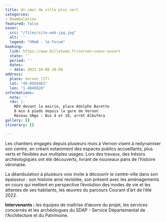 ```yaml
---
title: Un cœur de ville plus vert
categories:
- Déambulation
featured: false
cover:
  src: "/files/site-web-jpg.jpg"
  alt: ''
  legend: "©MaN - le Forum"
booking:
  link: https://www.billetweb.fr/vernon-coeur-ouvert
  state: ''
  period: ''
  dates:
  - date: 2022-10-08 10:00
address:
  place: Vernon (27)
  lat: "49.0926461"
  lon: "1.4846828"
informations:
  note: ''
  rdv: |-
    RDV devant la mairie, place Adolphe Barette
    8 min à pieds depuis la gare de Vernon
    Réseau SNgo : Bus 4 et 10, arrêt Albuféra
gallery: []
itinerary: []

---
```

Les chantiers engagés depuis plusieurs mois à Vernon visent à redynamiser son centre, en créant notamment des espaces publics accueillants, plus verts et flexibles aux multiples usages. Lors des travaux, des trésors archéologiques ont été découverts, livrant de nouveaux pans de l’histoire véronaise. 

La déambulation à plusieurs voix invite à découvrir le centre-ville dans son épaisseur : son histoire ainsi revisitée, son présent avec les aménagements en cours qui mettent en perspective l’évolution des modes de vie et les attentes de ses habitants, les œuvres du parcours Courant d’art de l’été 2022.

**Intervenants :** les équipes de maîtrise d’œuvre du projet, les services concernés et les archéologues du SDAP - Service Départemental de l'Architecture et du Patrimoine.
